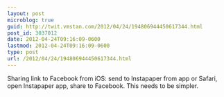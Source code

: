 ```yaml
---
layout: post
microblog: true
guid: http://twit.vmstan.com/2012/04/24/194806944450617344.html
post_id: 3037012
date: 2012-04-24T09:16:09-0600
lastmod: 2012-04-24T09:16:09-0600
type: post
url: /2012/04/24/194806944450617344.html
---
```

Sharing link to Facebook from iOS: send to Instapaper from app or Safari, open Instapaper app, share to Facebook. This needs to be simpler.
